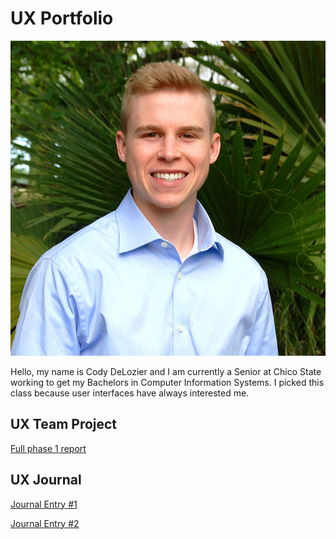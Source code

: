 # UX Portfolio

![alt text](assets/cdeloizer.jpg "Picture of myself")

Hello, my name is Cody DeLozier and I am currently a Senior at Chico State working to get my Bachelors in Computer Information Systems. I picked this class because user interfaces have always interested me.

## UX Team Project
[Full phase 1 report](phase1/)

## UX Journal

[Journal Entry #1](journal-01/journal1.md)

[Journal Entry #2](journal-02/journal2.md)

